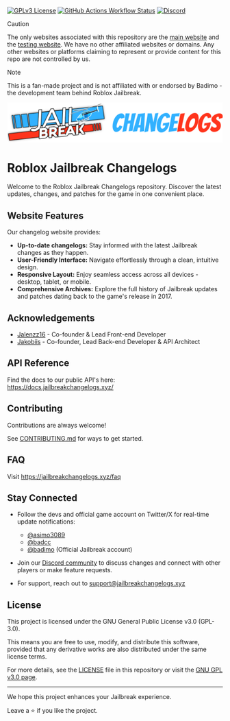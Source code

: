[![GPLv3 License](https://img.shields.io/badge/License-GPL%20v3-yellow.svg)](./LICENSE)
[![GitHub Actions Workflow Status](https://img.shields.io/github/actions/workflow/status/JBChangelogs/JailbreakChangelogs/npm-publish-github-packages.yml)](https://github.com/JBChangelogs/JailbreakChangelogs/actions)
[![Discord](https://img.shields.io/discord/1286064050135896064?logo=discord&logoColor=white&label=discord&color=4d3dff)](https://discord.gg/kAuxDntHG9)

> [!CAUTION]
> The only websites associated with this repository are the [main website](https://jailbreakchangelogs.xyz/) and the [testing website](https://testing.jailbreakchangelogs.xyz/). We have no other affiliated websites or domains. Any other websites or platforms claiming to represent or provide content for this repo are not controlled by us.

> [!NOTE]
> This is a fan-made project and is not affiliated with or endorsed by Badimo - the development team behind Roblox Jailbreak.

![Logo](/assets/logos/changelogs.png)

# Roblox Jailbreak Changelogs

Welcome to the Roblox Jailbreak Changelogs repository. Discover the latest updates, changes, and patches for the game in one convenient place.

## Website Features

Our changelog website provides:

- **Up-to-date changelogs:** Stay informed with the latest Jailbreak changes as they happen.
- **User-Friendly Interface:** Navigate effortlessly through a clean, intuitive design.
- **Responsive Layout:** Enjoy seamless access across all devices - desktop, tablet, or mobile.
- **Comprehensive Archives:** Explore the full history of Jailbreak updates and patches dating back to the game's release in 2017.

## Acknowledgements

- [Jalenzz16](https://github.com/Jalenzzz) - Co-founder & Lead Front-end Developer
- [Jakobiis](https://github.com/v3kmmw/) - Co-founder, Lead Back-end Developer & API Architect

## API Reference

Find the docs to our public API's here: https://docs.jailbreakchangelogs.xyz/

## Contributing

Contributions are always welcome!

See [CONTRIBUTING.md](./CONTRIBUTING.md) for ways to get started.

## FAQ

Visit https://jailbreakchangelogs.xyz/faq

## Stay Connected

- Follow the devs and official game account on Twitter/X for real-time update notifications:

  - [@asimo3089](https://x.com/asimo3089)
  - [@badcc](https://x.com/badccvoid)
  - [@badimo](https://x.com/badimo) (Official Jailbreak account)

- Join our [Discord community](https://discord.com/invite/tWbDg7MbUU) to discuss changes and connect with other players or make feature requests.
- For support, reach out to [support@jailbreakchangelogs.xyz](mailto:support@jailbreakchangelogs.xyz)

## License

This project is licensed under the GNU General Public License v3.0 (GPL-3.0).

This means you are free to use, modify, and distribute this software, provided that any derivative works are also distributed under the same license terms.

For more details, see the [LICENSE](./LICENSE) file in this repository or visit the [GNU GPL v3.0 page](https://www.gnu.org/licenses/gpl-3.0.en.html).

---

We hope this project enhances your Jailbreak experience.

Leave a ⭐ if you like the project.
